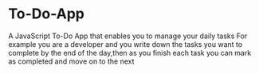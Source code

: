 # To-Do-App
A JavaScript To-Do App that enables you to manage your daily tasks
For example you are a developer and you write down the tasks you want to complete by the end of the day,then as you finish each task you can mark as completed and move on to the next
